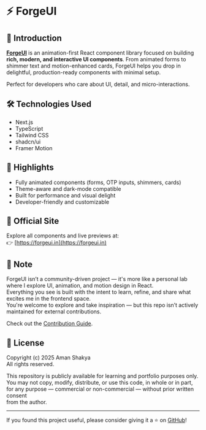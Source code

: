 # ⚡ ForgeUI

## 📖 Introduction

[**ForgeUI**](https://forgeui.in) is an animation-first React component library focused on building **rich, modern, and interactive UI components**. From animated forms to shimmer text and motion-enhanced cards, ForgeUI helps you drop in delightful, production-ready components with minimal setup.

Perfect for developers who care about UI, detail, and micro-interactions.

## 🛠️ Technologies Used

- Next.js
- TypeScript
- Tailwind CSS
- shadcn/ui
- Framer Motion

## 🌟 Highlights

- Fully animated components (forms, OTP inputs, shimmers, cards)
- Theme-aware and dark-mode compatible
- Built for performance and visual delight
- Developer-friendly and customizable

## 🔗 Official Site

Explore all components and live previews at:  
👉 [https://forgeui.in](https://forgeui.in)

## 🧪 Note

ForgeUI isn’t a community-driven project — it's more like a personal lab where I explore UI, animation, and motion design in React.  
Everything you see is built with the intent to learn, refine, and share what excites me in the frontend space.  
You're welcome to explore and take inspiration — but this repo isn’t actively maintained for external contributions.

Check out the [Contribution Guide](./CONTRIBUTING.md).

## 📜 License

Copyright (c) 2025 Aman Shakya  
All rights reserved.

This repository is publicly available for learning and portfolio purposes only.  
You may not copy, modify, distribute, or use this code, in whole or in part,  
for any purpose — commercial or non-commercial — without prior written consent  
from the author.

---

If you found this project useful, please consider giving it a ⭐ on [GitHub](https://github.com/AmanShakya0018/forgeui)!
